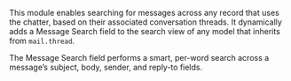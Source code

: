 This module enables searching for messages across any record that uses the chatter,
based on their associated conversation threads. It dynamically adds a Message Search
field to the search view of any model that inherits from `mail.thread`.

The Message Search field performs a smart, per-word search across a message’s subject,
body, sender, and reply-to fields.
